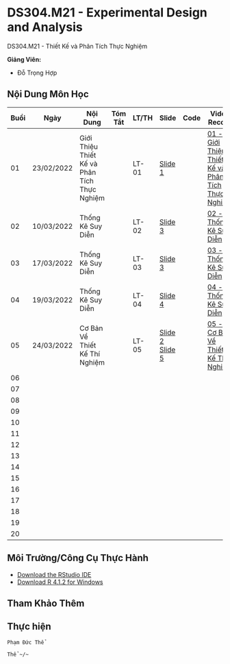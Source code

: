 # DS304.M21 - Experimental Design and Analysis


DS304.M21 - Thiết Kế và Phân Tích Thực Nghiệm


**Giảng Viên:** 
- Đỗ Trọng Hợp

## Nội Dung Môn Học

| Buổi | Ngày | Nội Dung | Tóm Tắt | LT/TH | Slide | Code | Video Record |
| ----- | ----- | ----- | ----- | ----- | ----- | ----- | ----- |
| 01 | 23/02/2022 | Giới Thiệu Thiết Kế và Phân Tích Thực Nghiệm |  | LT-01 | [Slide 1](https://github.com/PhamThe-KHDL/DS304.M21-Experimental-Design-and-Analysis/blob/main/L%C3%9D%20THUY%E1%BA%BET/Slide%201.pdf) |  | [01 - Giới Thiệu Thiết Kế và Phân Tích Thực Nghiệm](https://youtu.be/YeExYOvLeV4) |
| 02 | 10/03/2022 | Thống Kê Suy Diễn |  | LT-02 | [Slide 3](https://github.com/PhamThe-KHDL/DS304.M21-Experimental-Design-and-Analysis/blob/main/L%C3%9D%20THUY%E1%BA%BET/Slide%203.pdf) |  | [02 - Thống Kê Suy Diễn](https://youtu.be/WsFwFyOxWHs) |
| 03 | 17/03/2022 | Thống Kê Suy Diễn |  | LT-03 | [Slide 3](https://github.com/PhamThe-KHDL/DS304.M21-Experimental-Design-and-Analysis/blob/main/L%C3%9D%20THUY%E1%BA%BET/Slide%203.pdf) |  | [03 - Thống Kê Suy Diễn](https://youtu.be/7bM8cZZrzdQ) |
| 04 | 19/03/2022 | Thống Kê Suy Diễn |  | LT-04 | [Slide 4](https://github.com/PhamThe-KHDL/DS304.M21-Experimental-Design-and-Analysis/blob/main/L%C3%9D%20THUY%E1%BA%BET/Slide%204.pdf) |  | [04 - Thống Kê Suy Diễn](https://youtu.be/cNbJYKU7qGk) |
| 05 | 24/03/2022 | Cơ Bản Về Thiết Kế Thí Nghiệm |  | LT-05 | [Slide 2](https://github.com/PhamThe-KHDL/DS304.M21-Experimental-Design-and-Analysis/blob/main/L%C3%9D%20THUY%E1%BA%BET/Slide%202.pdf) <br /> [Slide 5](https://github.com/PhamThe-KHDL/DS304.M21-Experimental-Design-and-Analysis/blob/main/L%C3%9D%20THUY%E1%BA%BET/Slide%205.pdf)|  | [05 - Cơ Bản Về Thiết Kế Thí Nghiệm](https://youtu.be/n5BPSBZjzjA) |
| 06 |  |  |  |  |  |  |  |
| 07 |  |  |  |  |  |  |  |
| 08 |  |  |  |  |  |  |  |
| 09 |  |  |  |  |  |  |  |
| 10 |  |  |  |  |  |  |  |
| 11 |  |  |  |  |  |  |  |
| 12 |  |  |  |  |  |  |  |
| 13 |  |  |  |  |  |  |  |
| 14 |  |  |  |  |  |  |  |
| 15 |  |  |  |  |  |  |  |
| 16 |  |  |  |  |  |  |  |
| 17 |  |  |  |  |  |  |  |
| 18 |  |  |  |  |  |  |  |
| 19 |  |  |  |  |  |  |  |
| 20 |  |  |  |  |  |  |  |




## Môi Trường/Công Cụ Thực Hành

- [Download the RStudio IDE](https://www.rstudio.com/products/rstudio/download/#download)
- [Download R 4.1.2 for Windows](https://cran.r-project.org/bin/windows/base/)


## Tham Khảo Thêm


## Thực hiện

```
Phạm Đức Thể

Thể ~/~
```


